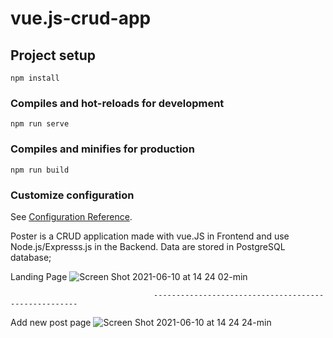 # vue.js-crud-app

## Project setup
```
npm install
```

### Compiles and hot-reloads for development
```
npm run serve
```

### Compiles and minifies for production
```
npm run build
```

### Customize configuration
See [Configuration Reference](https://cli.vuejs.org/config/).

Poster is a CRUD application made with vue.JS in Frontend and use Node.js/Expresss.js in the Backend. Data are stored in PostgreSQL database;

Landing Page
![Screen Shot 2021-06-10 at 14 24 02-min](https://user-images.githubusercontent.com/75132670/123327108-b53a8080-d542-11eb-99f3-9cdc3b77c331.png)

                                    -----------------------------------------------------
Add new post page
![Screen Shot 2021-06-10 at 14 24 24-min](https://user-images.githubusercontent.com/75132670/123328407-3a726500-d544-11eb-9227-68ea5cfa9f1e.png)

